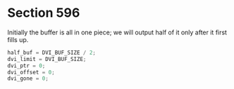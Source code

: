 # Section 596

Initially the buffer is all in one piece; we will output half of it only after it first fills up.

```c << Set initial values of key variables >>+=
half_buf = DVI_BUF_SIZE / 2;
dvi_limit = DVI_BUF_SIZE;
dvi_ptr = 0;
dvi_offset = 0;
dvi_gone = 0;
```
